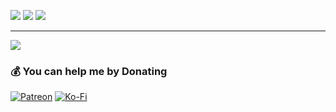 ![](https://github-readme-stats.vercel.app/api?username=krisyotam&theme=monokai&hide_border=false&include_all_commits=true&count_private=true&card_width=1000)
![](https://github-readme-streak-stats.herokuapp.com/?user=krisyotam&theme=monokai&hide_border=false&card_width=1000)
![](https://github-readme-stats.vercel.app/api/top-langs/?username=krisyotam&theme=monokai&hide_border=false&include_all_commits=true&count_private=true&layout=compact&card_width=1000)


---
[![](https://visitcount.itsvg.in/api?id=krisyotam&label=Profile%20Views&color=5&icon=2&pretty=true)](https://visitcount.itsvg.in)

  ### 💰 You can help me by Donating
  [![Patreon](https://img.shields.io/badge/Patreon-F96854?style=for-the-badge&logo=patreon&logoColor=white)](https://patreon.com/krisyotam) [![Ko-Fi](https://img.shields.io/badge/Ko--fi-F16061?style=for-the-badge&logo=ko-fi&logoColor=white)](https://ko-fi.com/krisyotam) 

  


